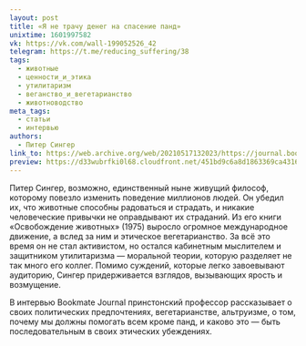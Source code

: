 ```yaml
---
layout: post
title: «Я не трачу денег на спасение панд»
unixtime: 1601997582
vk: https://vk.com/wall-199052526_42
telegram: https://t.me/reducing_suffering/38
tags:
  - животные
  - ценности_и_этика
  - утилитаризм
  - веганство_и_вегетарианство
  - животноводство
meta_tags:
  - статьи
  - интервью
authors:
  - Питер Сингер
link_to: https://web.archive.org/web/20210517132023/https://journal.bookmate.com/ya-ne-trachu-deneg-na-spasenie-pand/
preview: https://d33wubrfki0l68.cloudfront.net/451bd9c6a8d1863369ca431694e1ce40cc877d3e/fcd3f/images/uploads/01311.jpg
---
```

Питер Сингер, возможно, единственный ныне живущий философ, которому повезло изменить поведение миллионов людей. Он убедил их, что животные способны радоваться и страдать, и никакие человеческие привычки не оправдывают их страданий. Из его книги «Освобождение животных» (1975) выросло огромное международное движение, а вслед за ним и этическое вегетарианство. За всё это время он не стал активистом, но остался кабинетным мыслителем и защитником утилитаризма — моральной теории, которую разделяет не так много его коллег. Помимо суждений, которые легко завоевывают аудиторию, Сингер придерживается взглядов, вызывающих ярость и возмущение. 

В интервью Bookmate Journal принстонский профессор рассказывает о своих политических предпочтениях, вегетарианстве, альтруизме, о том, почему мы должны помогать всем кроме панд, и каково это — быть последовательным в своих этических убеждениях.
